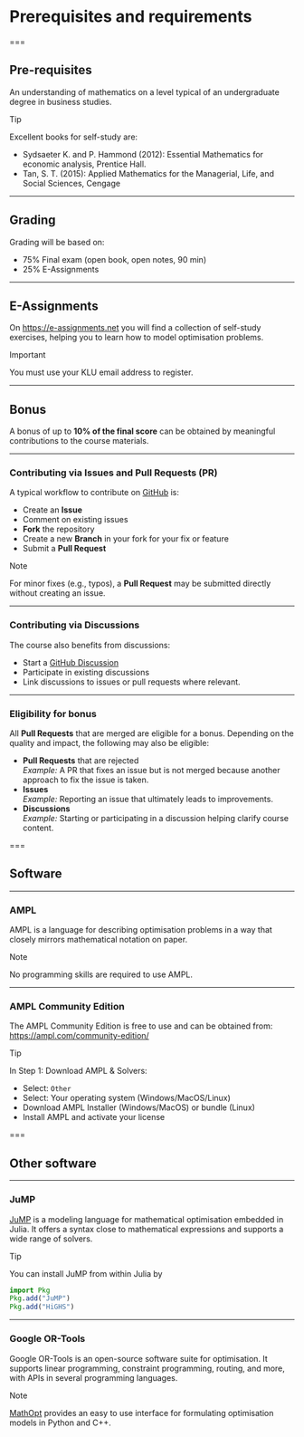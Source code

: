 # Prerequisites and requirements

===

## Pre-requisites

An understanding of mathematics on a level typical of an undergraduate degree in business studies. 

> [!TIP]
> Excellent books for self-study are:
> - Sydsaeter K. and P. Hammond (2012): Essential Mathematics for economic analysis, Prentice Hall.
> - Tan, S. T. (2015): Applied Mathematics for the Managerial, Life, and Social Sciences, Cengage

---

## Grading

Grading will be based on:

- 75% Final exam (open book, open notes, 90 min)
- 25% E-Assignments

---

## E-Assignments

On https://e-assignments.net you will find a collection of self-study exercises, helping you to learn how to model optimisation problems.

> [!IMPORTANT]
> You must use your KLU email address to register.


---

## Bonus

A bonus of up to **10% of the final score** can be obtained by meaningful contributions to the course materials. 

---

### Contributing via Issues and Pull Requests (PR)

A typical workflow to contribute on [GitHub](https://github.com/rajgoel/course-business-analytics-fundamentals) is:

- Create an **Issue**
- Comment on existing issues
- **Fork** the repository 
- Create a new **Branch** in your fork for your fix or feature
- Submit a **Pull Request**

> [!NOTE]
> For minor fixes (e.g., typos), a **Pull Request** may be submitted directly without creating an issue.

---

### Contributing via Discussions

The course also benefits from discussions:

- Start a [GitHub Discussion](https://github.com/rajgoel/course-business-analytics-fundamentals/discussions)
- Participate in existing discussions
- Link discussions to issues or pull requests where relevant.

---

### Eligibility for bonus

All **Pull Requests** that are merged are eligible for a bonus. Depending on the quality and impact, the following may also be eligible: 

- **Pull Requests** that are rejected  
  *Example:* A PR that fixes an issue but is not merged because another approach to fix the issue is taken.
- **Issues**  
  *Example:* Reporting an issue that ultimately leads to improvements.
- **Discussions**  
  *Example:* Starting or participating in a discussion helping clarify course content.

===

## Software

---

### AMPL

AMPL is a language for describing optimisation problems in a way that closely mirrors mathematical notation on paper.

> [!NOTE]
> No programming skills are required to use AMPL.

---

### AMPL Community Edition

The AMPL Community Edition is free to use and can be obtained from: https://ampl.com/community-edition/

> [!TIP]
> In Step 1: Download AMPL & Solvers:  
>  - Select: `Other`
>  - Select: Your operating system (Windows/MacOS/Linux)
>  - Download AMPL Installer (Windows/MacOS) or bundle (Linux)
>  - Install AMPL and activate your license

===

## Other software

---

### JuMP

[JuMP](https://jump.dev/) is a modeling language for mathematical optimisation embedded in Julia. It offers a syntax close to mathematical expressions and supports a wide range of solvers.

> [!TIP]
> You can install JuMP from within Julia by
> ```julia
> import Pkg
> Pkg.add("JuMP")
> Pkg.add("HiGHS")
> ```

---

### Google OR-Tools

Google OR-Tools is an open-source software suite for optimisation. It supports linear programming, constraint programming, routing, and more, with APIs in several programming languages.

> [!NOTE]
> [MathOpt](https://developers.google.com/optimization/math_opt/basic_example) provides an easy to use interface for formulating optimisation models in Python and C++.
